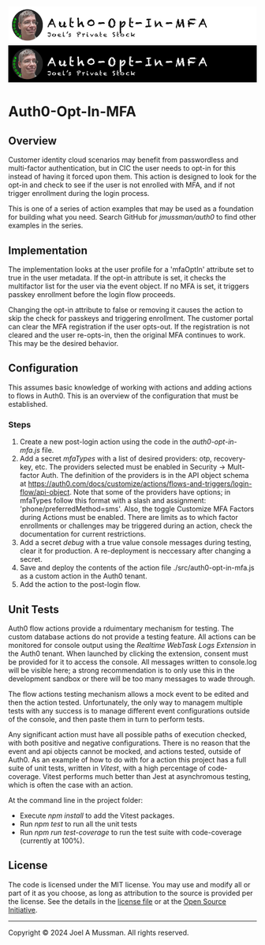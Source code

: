 ![Banner Light](./.assets/banner-auth0-opt-in-mfa-light.png#gh-light-mode-only)
![banner Dark](./.assets/banner-auth0-opt-in-mfa-dark.png#gh-dark-mode-only)

# Auth0-Opt-In-MFA

## Overview

Customer identity cloud scenarios may benefit from passwordless and multi-factor authentication, but in CIC
the user needs to opt-in for this instead of having it forced upon them.
This action is designed to look for the opt-in and check to see if the user is not enrolled with MFA,
and if not trigger enrollment during the login process.

This is one of a series of action examples that may be used as a foundation for building
what you need.
Search GitHub for *jmussman/auth0* to find other examples in the series.

## Implementation

The implementation looks at the user profile for a 'mfaOptIn' attribute set to true in the user
metadata.
If the opt-in attribute is set, it checks the multifactor list for the user via the event object.
If no MFA is set, it triggers passkey enrollment before the login flow proceeds.

Changing the opt-in attribute to false or removing it causes the action to skip the check for passkeys and
triggering enrollment.
The customer portal can clear the MFA registration if the user opts-out.
If the registration is not cleared and the user re-opts-in, then the original MFA continues to work.
This may be the desired behavior.

## Configuration

This assumes basic knowledge of working with actions and adding actions to flows in Auth0.
This is an overview of the configuration that must be established.

### Steps

1. Create a new post-login action using the code in the *auth0-opt-in-mfa.js* file.
1. Add a secret *mfaTypes* with a list of desired providers: otp, recovery-key, etc.
The providers selected must be enabled in Security -> Mult-factor Auth.
The definition of the providers is in the API object schema at https://auth0.com/docs/customize/actions/flows-and-triggers/login-flow/api-object.
Note that some of the providers have options; in mfaTypes follow this format with a slash and assignment: 'phone/preferredMethod=sms'.
Also, the toggle Customize MFA Factors during Actions must be enabled.
There are limits as to which factor enrollments or challenges may be triggered during an action, check the documentation for current restrictions.
1. Add a secret *debug* with a true value console messages during testing, clear it for production.
A re-deployment is neccessary after changing a secret.
1. Save and deploy the contents of the action file ./src/auth0-opt-in-mfa.js as a custom action in the Auth0 tenant.
1. Add the action to the post-login flow.

## Unit Tests

Auth0 flow actions provide a rduimentary mechanism for testing.
The custom database actions do not provide a testing feature.
All actions can be monitored for console output using the *Realtime WebTask Logs Extension* in the Auth0 tenant.
When launched by clicking the extension, consent must be provided for it to access the console.
All messages written to console.log will be visible here; a strong recommendation is to only use this in the development sandbox or there will be too many
messages to wade through.

The flow actions testing mechanism allows a mock event to be edited and then the action tested.
Unfortunately, the only way to managem multiple tests with any success is to manage different event configurations outside of the console,
and then paste them in turn to perform tests.

Any significant action must have all possible paths of execution checked, with both positive and negative configurations.
There is no reason that the event and api objects cannot be mocked, and actions tested, outside of Auth0.
As an example of how to do with for a action this project has a full suite of unit tests, written in *Vitest*, with a high percentage of code-coverage.
Vitest performs much better than Jest at asynchromous testing, which is often the case with an action.

At the command line in the project folder:

* Execute *npm install* to add the Vitest packages.
* Run *npm test* to run all the unit tests
* Run *npm run test-coverage* to run the test suite with code-coverage (currently at 100%).

## License

The code is licensed under the MIT license. You may use and modify all or part of it as you choose, as long as attribution to the source is provided per the license. See the details in the [license file](./LICENSE.md) or at the [Open Source Initiative](https://opensource.org/licenses/MIT).


<hr>
Copyright © 2024 Joel A Mussman. All rights reserved.